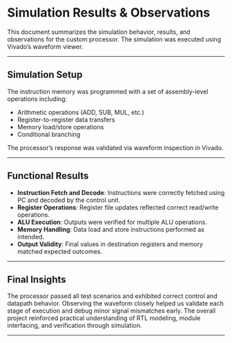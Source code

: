 # Simulation Results & Observations

This document summarizes the simulation behavior, results, and observations for the custom processor. The simulation was executed using Vivado’s waveform viewer.

---

## Simulation Setup

The instruction memory was programmed with a set of assembly-level operations including:

- Arithmetic operations (ADD, SUB, MUL, etc.)
- Register-to-register data transfers
- Memory load/store operations
- Conditional branching

The processor’s response was validated via waveform inspection in Vivado.

---

##  Functional Results

- **Instruction Fetch and Decode**: Instructions were correctly fetched using PC and decoded by the control unit.
- **Register Operations**: Register file updates reflected correct read/write operations.
- **ALU Execution**: Outputs were verified for multiple ALU operations.
- **Memory Handling**: Data load and store instructions performed as intended.
- **Output Validity**: Final values in destination registers and memory matched expected outcomes.

---

##  Final Insights

The processor passed all test scenarios and exhibited correct control and datapath behavior. Observing the waveform closely helped us validate each stage of execution and debug minor signal mismatches early. The overall project reinforced practical understanding of RTL modeling, module interfacing, and verification through simulation.

---
